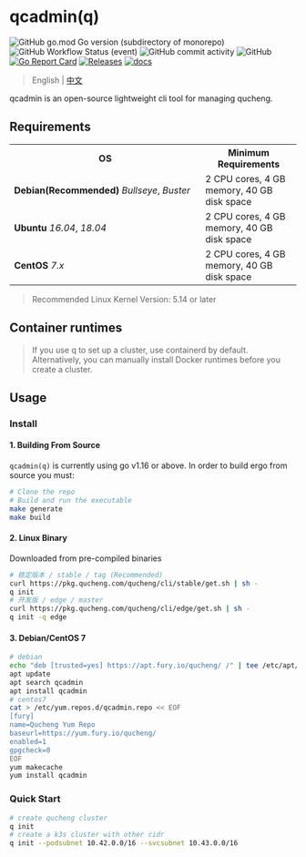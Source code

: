 # qcadmin(q)

![GitHub go.mod Go version (subdirectory of monorepo)](https://img.shields.io/github/go-mod/go-version/easysoft/qucheng_cli?filename=go.mod&style=flat-square)
![GitHub Workflow Status (event)](https://img.shields.io/github/workflow/status/easysoft/qucheng_cli/Release?style=flat-square)
![GitHub commit activity](https://img.shields.io/github/commit-activity/w/easysoft/qucheng_cli?style=flat-square)
![GitHub](https://img.shields.io/badge/license-ZPL%20%2B%20AGPL-blue)
[![Go Report Card](https://goreportcard.com/badge/github.com/easysoft/qucheng_cli)](https://goreportcard.com/report/github.com/easysoft/qucheng_cli)
[![Releases](https://img.shields.io/github/release-pre/easysoft/qucheng_cli.svg)](https://github.com/easysoft/qucheng_cli/releases)
[![docs](https://img.shields.io/badge/docs-done-green)](https://www.qucheng.com/)

> English | [中文](README.md)

qcadmin is an open-source lightweight cli tool for managing qucheng.

## Requirements

<table>
  <tbody>
    <tr>
    	<th width='320'>OS</th>
    	<th>Minimum Requirements</th>
    </tr>
    <tr>
      <td><b>Debian(Recommended)</b> <i>Bullseye</i>, <i>Buster</i></td>
      <td>2 CPU cores, 4 GB memory, 40 GB disk space</td>
    </tr>
    <tr>
      <td><b>Ubuntu</b> <i>16.04</i>, <i>18.04</i></td>
      <td>2 CPU cores, 4 GB memory, 40 GB disk space</td>
    </tr>
		<tr>
    <td><b>CentOS</b> <i>7.x</i></td>
      <td>2 CPU cores, 4 GB memory, 40 GB disk space</td>
    </tr>
  </tbody>
</table>

> Recommended Linux Kernel Version: 5.14 or later

## Container runtimes

> If you use q to set up a cluster, use containerd by default. Alternatively, you can manually install Docker  runtimes before you create a cluster.

## Usage

### Install

#### 1. Building From Source

`qcadmin(q)` is currently using go v1.16 or above. In order to build ergo from source you must:

```bash
# Clone the repo
# Build and run the executable
make generate
make build
```

#### 2. Linux Binary

Downloaded from pre-compiled binaries

```bash
# 稳定版本 / stable / tag (Recommended)
curl https://pkg.qucheng.com/qucheng/cli/stable/get.sh | sh -
q init
# 开发版 / edge / master
curl https://pkg.qucheng.com/qucheng/cli/edge/get.sh | sh -
q init -q edge
```

#### 3. Debian/CentOS 7

```bash
# debian
echo "deb [trusted=yes] https://apt.fury.io/qucheng/ /" | tee /etc/apt/sources.list.d/qcadmin.list
apt update
apt search qcadmin
apt install qcadmin
# centos7
cat > /etc/yum.repos.d/qcadmin.repo << EOF
[fury]
name=Qucheng Yum Repo
baseurl=https://yum.fury.io/qucheng/
enabled=1
gpgcheck=0
EOF
yum makecache
yum install qcadmin
```

### Quick Start

```bash
# create qucheng cluster
q init
# create a k3s cluster with other cidr
q init --podsubnet 10.42.0.0/16 --svcsubnet 10.43.0.0/16
```
